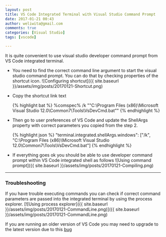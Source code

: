 ```yaml
---
layout: post
title: VS Code Integrated Terminal with Visual Studio Command Prompt
date: 2017-01-21 00:43
author: weliwita@gmail.com
comments: true
categories: [Visual Studio]
tags: [vscode]

---
```

It is quite convenient to use visual studio developer command prompt from VS Code integrated terminal.

* You need to find the correct command line argument to start the visual studio command prompt. You can do that by checking properties of the shortcut icon.
    ![Configuring shortcut]({{ site.baseurl }}/assets/img/posts/20170121-Shortcut.png)

* Copy the shortcut link text

    {% highlight bat %}
    %comspec% /k ""C:\Program Files (x86)\Microsoft Visual Studio 12.0\Common7\Tools\VsDevCmd.bat""
    {% endhighlight %}

* Then go to user preferences of VS Code and update the ShellArgs property with correct parameters you copied from the step 2.

    {% highlight json %}
    "terminal.integrated.shellArgs.windows": ["/k", "C:\\Program Files (x86)\\Microsoft Visual Studio 12.0\\Common7\\Tools\\VsDevCmd.bat"]
    {% endhighlight %}

* If everything goes ok you should be able to use developer command prompt within VS Code integrated shell as follows
    ![Using command prompt]({{ site.baseurl }}/assets/img/posts/20170121-Compiling.png)

------------

### Troubleshooting

If you have trouble executing commands you can check if correct command parameters are passed into the integrated terminal by using the process explorer.
[![Using process explorer]({{ site.baseurl }}/assets/img/posts/20170121-CommandLine.png)]({{ site.baseurl }}/assets/img/posts/20170121-CommandLine.png)


If you are running an older version of VS Code you may need to upgrade to the latest version due to this [bug](https://github.com/Microsoft/vscode/issues/7266) 
